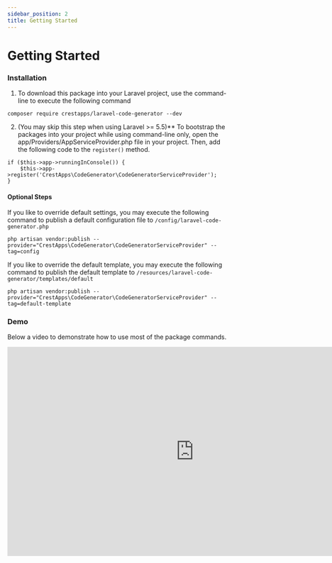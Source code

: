 ```yaml
---
sidebar_position: 2
title: Getting Started
---
```


# Getting Started

### Installation

1. To download this package into your Laravel project, use the command-line to execute the following command

```
composer require crestapps/laravel-code-generator --dev
```

2. (You may skip this step when using Laravel >= 5.5)** To bootstrap the packages into your project while using command-line only, open the app/Providers/AppServiceProvider.php file in your project. Then, add the following code to the `register()` method.

```
if ($this->app->runningInConsole()) {
    $this->app->register('CrestApps\CodeGenerator\CodeGeneratorServiceProvider');
}
```

#### Optional Steps

If you like to override default settings, you may execute the following command to publish a default configuration file to `/config/laravel-code-generator.php`

```
php artisan vendor:publish --provider="CrestApps\CodeGenerator\CodeGeneratorServiceProvider" --tag=config
```

If you like to override the default template, you may execute the following command to publish the default template to `/resources/laravel-code-generator/templates/default`

```
php artisan vendor:publish --provider="CrestApps\CodeGenerator\CodeGeneratorServiceProvider" --tag=default-template
```

### Demo

Below a video to demonstrate how to use most of the package commands.

<iframe width="840" height="472" src="https://www.youtube.com/embed/l21qNcsMAWg?si=RbBsmeN06mq-o_5n" title="YouTube video player" frameborder="0" allow="accelerometer; autoplay; clipboard-write; encrypted-media; gyroscope; picture-in-picture; web-share" allowfullscreen></iframe>

